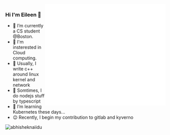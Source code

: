 <img align="right" src="/github-metrics.svg" alt="metrics" width="380" height="320" />

### Hi I'm Eileen 👋

- 🔭 I’m currently a CS student @Boston.
- 🌱 I'm insterested in Cloud computing.
- 👾 Usually, I write c++ around linux kernel and network
- 🤯 Somtimes, I do nodejs stuff by typescript
- 🤔 I’m learning Kubernetes these days...
- 😉 Recently, I begin my contribution to gitlab and kyverno

<!-- - 📫 How to reach me: 
- 😄 Pronouns: ...
- ⚡ Fun fact: ...
 -->

<img align="left"  width="350"  src="https://github-readme-stats.vercel.app/api?username=Eileen-Yu&show_icons=true&theme=gotham" alt="abhisheknaiidu" />

